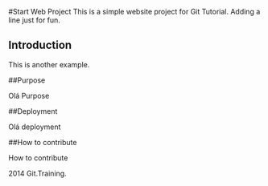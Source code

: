 #Start Web Project
This is a simple website project for Git Tutorial. Adding a line just for fun. 

## Introduction

This is another example.

##Purpose

Olá Purpose

##Deployment

Olá deployment

##How to contribute

How to contribute

2014 Git.Training.
